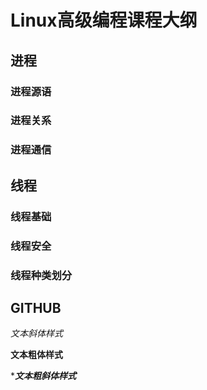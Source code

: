 # Linux高级编程课程大纲

## 进程


### 进程源语
### 进程关系
### 进程通信



## 线程


### 线程基础
### 线程安全
### 线程种类划分



## GITHUB


*文本斜体样式*

**文本粗体样式**

****文本粗斜体样式***
